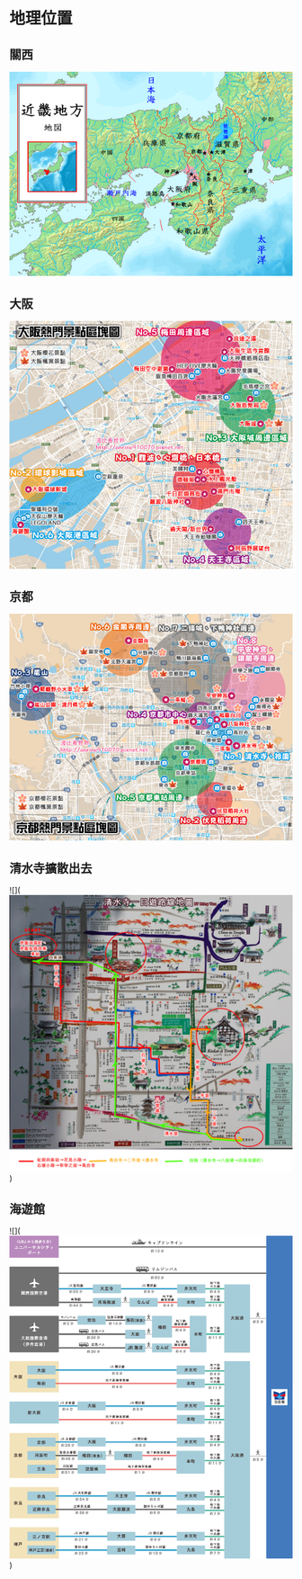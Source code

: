 # 地理位置

## 關西

![](img/20230806221200.png)


## 大阪

![](img/20230806174107.png)

## 京都

![](img/20230806173454.png)

## 清水寺擴散出去

![](![Alt text](image.png))

## 海遊館
![](![Alt text](image-1.png))


